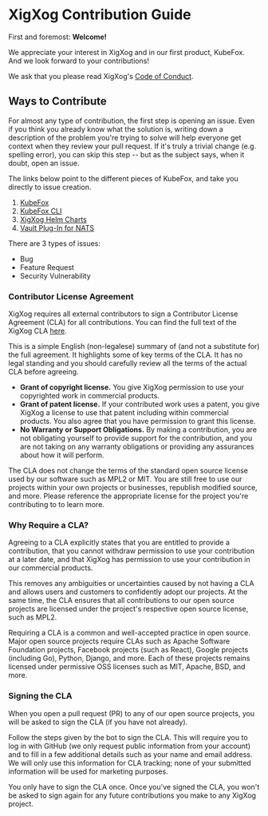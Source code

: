 # XigXog Contribution Guide

First and foremost: **Welcome!**

We appreciate your interest in XigXog and in our first product, KubeFox.  And we look forward to your contributions!

We ask that you please read XigXog's [Code of Conduct](https://github.com/xigxog/.github/blob/main/CODE_OF_CONDUCT.md).


## Ways to Contribute

For almost any type of contribution, the first step is opening an issue. Even if you think you already know what the solution is, writing down a description of the problem you're trying to solve will help everyone get context when they review your pull request. If it's truly a trivial change (e.g. spelling error), you can skip this step -- but as the subject says, when it doubt, open an issue.

The links below point to the different pieces of KubeFox, and take you directly to issue creation.

1. [KubeFox](https://github.com/xigxog/kubefox/issues/new/choose)
1. [KubeFox CLI](https://github.com/xigxog/kubefox-cli/issues/new/choose)
1. [XigXog Helm Charts](https://github.com/xigxog/helm-charts/issues/new/choose)
1. [Vault Plug-In for NATS](https://github.com/xigxog/vault-plugin-nats/issues/new/choose)

There are 3 types of issues:

- Bug
- Feature Request
- Security Vulnerability 


### Contributor License Agreement

XigXog requires all external contributors to sign a Contributor License Agreement (CLA) for all contributions.  You can find the full text of the XigXog CLA [here](https://github.com/xigxog/.github/blob/main/CLA.md).

This is a simple English (non-legalese) summary of (and not a substitute for) the full agreement. It highlights some of key terms of the CLA. It has no legal standing and you should carefully review all the terms of the actual CLA before agreeing.

- **Grant of copyright license.**  You give XigXog permission to use your copyrighted work in commercial products.
- **Grant of patent license.** If your contributed work uses a patent, you give XigXog a license to use that patent including within commercial products. You also agree that you have permission to grant this license.
- **No Warranty or Support Obligations.** By making a contribution, you are not obligating yourself to provide support for the contribution, and you are not taking on any warranty obligations or providing any assurances about how it will perform.
  
The CLA does not change the terms of the standard open source license used by our software such as MPL2 or MIT. You are still free to use our projects within your own projects or businesses, republish modified source, and more. Please reference the appropriate license for the project you're contributing to to learn more.

### Why Require a CLA?

Agreeing to a CLA explicitly states that you are entitled to provide a contribution, that you cannot withdraw permission to use your contribution at a later date, and that XigXog has permission to use your contribution in our commercial products.

This removes any ambiguities or uncertainties caused by not having a CLA and allows users and customers to confidently adopt our projects. At the same time, the CLA ensures that all contributions to our open source projects are licensed under the project's respective open source license, such as MPL2.

Requiring a CLA is a common and well-accepted practice in open source. Major open source projects require CLAs such as Apache Software Foundation projects, Facebook projects (such as React), Google projects (including Go), Python, Django, and more. Each of these projects remains licensed under permissive OSS licenses such as MIT, Apache, BSD, and more.

### Signing the CLA

When you open a pull request (PR) to any of our open source projects, you will be asked to sign the CLA (if you have not already). 

Follow the steps given by the bot to sign the CLA. This will require you to log in with GitHub (we only request public information from your account) and to fill in a few additional details such as your name and email address. We will only use this information for CLA tracking; none of your submitted information will be used for marketing purposes.

You only have to sign the CLA once. Once you've signed the CLA, you won't be asked to sign again for any future contributions you make to any XigXog project.

